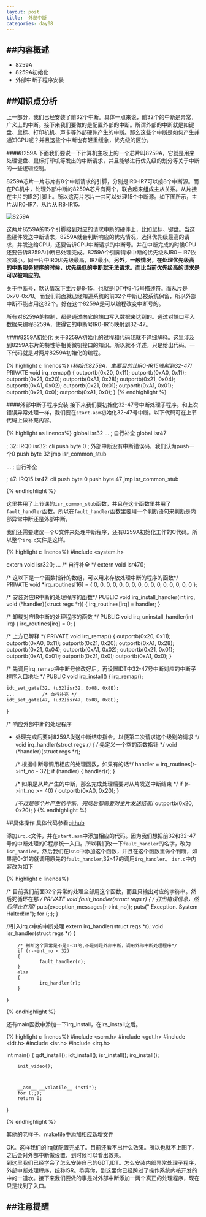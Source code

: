 ```yaml
---
layout: post
title:  外部中断
categories: day08
---
```

##内容概述
---
- 8259A
- 8259A初始化
- 外部中断子程序安装

##知识点分析
---


上一部分，我们已经安装了前32个中断。具体一点来说，前32个的中断是异常，广义上的中断。接下来我们要做的是配置外部的中断。所谓外部的中断就是如键盘、鼠标、打印机机、声卡等外部硬件产生的中断。那么这些个中断是如何产生并通知CPU呢？并且这些个中断也有轻重缓急，优先级的区分。

####8259A
下面我们要说一下计算机主板上的一个芯片叫8259A，它就是用来处理键盘、鼠标打印机等发出的中断请求，并且能够进行优先级的划分等关于中断的一些逻辑控制。  

8259A芯片一片芯片有8个中断请求的引脚，分别是IR0-IR7可以接8个中断源。而在PC机中，处理外部中断的8259A芯片有两个，联合起来组成主从关系。从片接在主片的IR2引脚上。所以这两片芯片一共可以处理15个中断源。如下图所示，主片从IR0-IR7，从片从IR8-IR15。  

![8259A](http://mykernel.qiniudn.com/day08_8259A.png)


这两片8259A的15个引脚接到对应的请求中断的硬件上，比如鼠标、键盘。当这些硬件发送中断请求，8259A就会判断响应的优先情况，选择优先级最高的请求，并发送给CPU，还要告诉CPU中断请求的中断号。并在中断完成的时候CPU还要告诉8259A中断已处理完成。8259A个引脚请求中断的优先级从IR0－IR7依次减小。同一片中IR0优先级最高，IR7最小。**另外，一般情况，在处理优先级高的中断服务程序的时候，优先级低的中断就无法请求。而比当前优先级高的请求是可以被响应的。**
  
关于中断号，默认情况下主片是8-15，也就是IDT中8-15号描述符。而从片是0x70-0x78。而我们前面就已经知道系统的前32个中断已被系统保留，所以外部中断不能占用这32个。好在这个8259A是可以编程改变中断号的。  

所有对8259A的控制，都是通过向它的端口写入数据来达到的。通过对端口写入数据来编程8259A，使得它的中断号IR0-IR15映射到32-47。

####8259A初始化
关于8259A初始化的过程和代码我就不详细解释。这里涉及到8259A芯片的特性等相关微机接口的知识。所以就不详述，只是给出代码。一下代码就是对两片8259A初始化的编程。

{% highlight c linenos%}
/*初始化8259A，主要目的让IR0-IR15映射到32-47*/
PRIVATE void irq_remap()
{
    outportb(0x20, 0x11);
    outportb(0xA0, 0x11);
    outportb(0x21, 0x20);
    outportb(0xA1, 0x28);
    outportb(0x21, 0x04);
    outportb(0xA1, 0x02);
    outportb(0x21, 0x01);
    outportb(0xA1, 0x01);
    outportb(0x21, 0x0);
    outportb(0xA1, 0x0);
}
{% endhighlight %}

####外部中断子程序安装
接下来我们要初始化32-47号中断处理子程序。和上次错误异常处理一样，我们要在`start.asm`初始化32-47号中断。以下代码可在上节代码上做补充内容。

{% highlight as linenos%}
global isr32
...                ; 自行补全
global isr47

; 32: IRQ0
isr32:
    cli
    push byte 0    ; 外部中断没有中断错误码，我们认为push一个0
    push byte 32
    jmp isr_common_stub

...                ; 自行补全

; 47: IRQ15
isr47:
    cli
    push byte 0
    push byte 47
    jmp isr_common_stub

{% endhighlight %}

这里共用了上节课的`isr_common_stub`函数，并且在这个函数里共用了`fault_handler`函数。所以在`fault_handler`函数里要用一个判断语句来判断是内部异常中断还是外部中断。  

我们还需要建议一个C文件来处理中断程序，还有8259A初始化工作的C代码。所以整个`irq.c`文件是这样。  


{% highlight c linenos%}
#include <system.h>


extern void isr32();
...                    /* 自行补全 */
extern void isr47();

/* 这以下是一个函数指针的数组，可以用来存放处理中断的程序的函数*/
PRIVATE void *irq_routines[16] =
{
    0, 0, 0, 0, 0, 0, 0, 0,
    0, 0, 0, 0, 0, 0, 0, 0
};

/* 安装对应IR中断的处理程序的函数*/
PUBLIC void irq_install_handler(int irq, void (*handler)(struct regs *r))
{
    irq_routines[irq] = handler;
}

/* 卸载对应IR中断的处理程序的函数 */
PUBLIC void irq_uninstall_handler(int irq)
{
    irq_routines[irq] = 0;
}

/* 上方已解释 */
PRIVATE void irq_remap()
{
    outportb(0x20, 0x11);
    outportb(0xA0, 0x11);
    outportb(0x21, 0x20);
    outportb(0xA1, 0x28);
    outportb(0x21, 0x04);
    outportb(0xA1, 0x02);
    outportb(0x21, 0x01);
    outportb(0xA1, 0x01);
    outportb(0x21, 0x0);
    outportb(0xA1, 0x0);
}

/* 先调用irq_remap把中断号修改好后。再设置IDT中32-47号中断对应的中断子程序入口地址 */
PUBLIC void irq_install()
{
    irq_remap();

    idt_set_gate(32, (u32)isr32, 0x08, 0x8E);
    ...          /* 自行补充 */
    idt_set_gate(47, (u32)isr47, 0x08, 0x8E);
}

/* 响应外部中断的处理程序 
 * 处理完成后要对8259A发送中断结束指令。以便第二次请求这个级别的请求
 */
void irq_handler(struct regs *r)
{
    /* 先定义一个空的函数指针 */
    void (*handler)(struct regs *r);

    /* 根据中断号调用相应的处理函数，如果有的话*/
    handler = irq_routines[r->int_no - 32];
    if (handler)
    {
        handler(r);
    }

    /* 如果是从片产生的中断，那么完成处理后要对从片发送中断结束 */
    if (r->int_no >= 40)
    {
        outportb(0xA0, 0x20);
    }

    /*不过是哪个片产生的中断，完成后都需要对主片发送结束*/
    outportb(0x20, 0x20);
}
{% endhighlight %}


##具体操作
具体代码参看[github](https://github.com/westion717/KernelSharing/tree/master/day08/src)

添加`irq.c`文件，并在`start.asm`中添加相应的代码。因为我们想把前32和32-47号的中断处理的C程序统一入口。所以我们改一下`fault_handler`的名字，改为`isr_handler`。然后我们在isr.c中添加这个函数，并且在这个函数里做个判断，如果是0-31的就调用原先的`fault_handler`,32-47的调用`irq_handler`。
`isr.c`中内容改为如下  

{% highlight c linenos%}

/* 目前我们前面32个异常的处理全部用这个函数，而且只输出对应的字符串。然后死循环在那 */
PRIVATE void fault_handler(struct regs *r)
{
        /* 打出错误信息，然后停止在那*/
        puts(exception_messages[r->int_no]);
        puts(" Exception. System Halted!\n");
        for (;;);
}

//引入irq.c中的中断处理
extern irq_handler(struct regs *r);
void isr_handler(struct regs *r)
{

        /* 判断这个异常是不是0-31的,不是则是外部中断，调用外部中断处理程序*/
        if (r->int_no < 32)
        {
                fault_handler(r);
        }
        else
        {
                irq_handler(r);
        }

}

{% endhighlight %}

还有main函数中添加一下irq_install，在irs_install之后。

{% highlight c linenos%}
#include <scrn.h>
#include <gdt.h>
#include <idt.h>
#include <isr.h>
#include <irq.h>



int main()
{
        gdt_install();
        idt_install();
        isr_install();
        irq_install();

        init_video();

      

        __asm__ __volatile__ ("sti");
        for (;;);
        return 0;
}

{% endhighlight %}

其他的老样子，makefile中添加相应新增文件

OK。这样我们的irq就配置完成了。目前还看不出什么效果。所以也就不上图了。之后会对外部中断做设置，到时候可以看出效果。  
到这里我们已经学会了怎么安装自己的GDT,IDT。怎么安装内部异常处理子程序，外部中断处理程序，统称ISR。恭喜你，到这里你已经跨过了操作系统内核开发的中的一道坎。接下来我们要做的事是对外部中断添加一两个真正的处理程序，现在只是找到了入口。

##注意提醒
---
